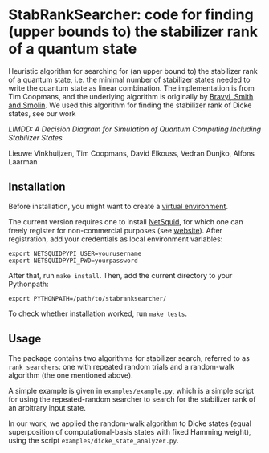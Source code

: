 StabRankSearcher: code for finding (upper bounds to) the stabilizer rank of a quantum state
===========================================================================================

Heuristic algorithm for searching for (an upper bound to) the stabilizer rank of a quantum state, i.e. the minimal number of stabilizer states needed to write the quantum state as linear combination.
The implementation is from Tim Coopmans, and the underlying algorithm is originally by [Bravyi, Smith and Smolin](https://journals.aps.org/prx/abstract/10.1103/PhysRevX.6.021043).
We used this algorithm for finding the stabilizer rank of Dicke states, see our work

*LIMDD: A Decision Diagram for Simulation of Quantum Computing Including Stabilizer States*

Lieuwe Vinkhuijzen, Tim Coopmans, David Elkouss, Vedran Dunjko, Alfons Laarman


Installation
------------

Before installation, you might want to create a [virtual environment](https://docs.python.org/3/tutorial/venv.html).

The current version requires one to install [NetSquid](www.netsquid.org), for which one can freely register for non-commercial purposes (see [website](www.netsquid.org)).
After registration, add your credentials as local environment variables:

```
export NETSQUIDPYPI_USER=yourusername
export NETSQUIDPYPI_PWD=yourpassword
```

After that, run `make install`.
Then, add the current directory to your Pythonpath:

```
export PYTHONPATH=/path/to/stabranksearcher/
```

To check whether installation worked, run `make tests`.


Usage
-----

The package contains two algorithms for stabilizer search, referred to as `rank searchers`: one with repeated random trials and a random-walk algorithm (the one mentioned above).

A simple example is given in `examples/example.py`, which is a simple script for using the repeated-random searcher to search for the stabilizer rank of an arbitrary input state.

In our work, we applied the random-walk algorithm to Dicke states (equal superposition of computational-basis states with fixed Hamming weight), using the script `examples/dicke_state_analyzer.py`.





